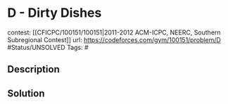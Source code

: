 # D - Dirty Dishes

contest: [[CFICPC/100151/100151|2011-2012 ACM-ICPC, NEERC, Southern Subregional Contest]]
url: https://codeforces.com/gym/100151/problem/D
#Status/UNSOLVED
Tags: #

## Description

## Solution


